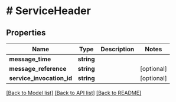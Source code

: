 # # ServiceHeader

## Properties

Name | Type | Description | Notes
------------ | ------------- | ------------- | -------------
**message_time** | **string** |  | 
**message_reference** | **string** |  | [optional] 
**service_invocation_id** | **string** |  | [optional] 

[[Back to Model list]](../../README.md#documentation-for-models) [[Back to API list]](../../README.md#documentation-for-api-endpoints) [[Back to README]](../../README.md)


